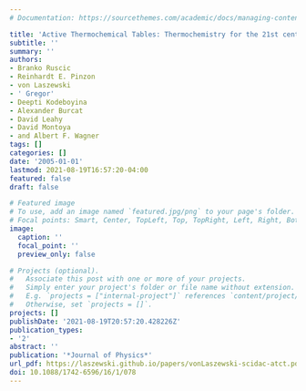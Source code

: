 ```yaml
---
# Documentation: https://sourcethemes.com/academic/docs/managing-content/

title: 'Active Thermochemical Tables: Thermochemistry for the 21st century'
subtitle: ''
summary: ''
authors:
- Branko Ruscic
- Reinhardt E. Pinzon
- von Laszewski
- ' Gregor'
- Deepti Kodeboyina
- Alexander Burcat
- David Leahy
- David Montoya
- and Albert F. Wagner
tags: []
categories: []
date: '2005-01-01'
lastmod: 2021-08-19T16:57:20-04:00
featured: false
draft: false

# Featured image
# To use, add an image named `featured.jpg/png` to your page's folder.
# Focal points: Smart, Center, TopLeft, Top, TopRight, Left, Right, BottomLeft, Bottom, BottomRight.
image:
  caption: ''
  focal_point: ''
  preview_only: false

# Projects (optional).
#   Associate this post with one or more of your projects.
#   Simply enter your project's folder or file name without extension.
#   E.g. `projects = ["internal-project"]` references `content/project/deep-learning/index.md`.
#   Otherwise, set `projects = []`.
projects: []
publishDate: '2021-08-19T20:57:20.428226Z'
publication_types:
- '2'
abstract: ''
publication: '*Journal of Physics*'
url_pdf: https://laszewski.github.io/papers/vonLaszewski-scidac-atct.pdf
doi: 10.1088/1742-6596/16/1/078
---
```

